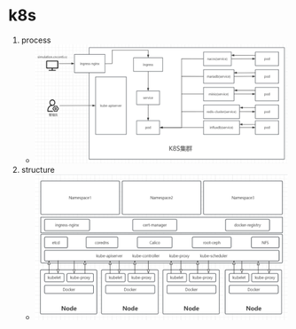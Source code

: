 # k8s

1. process
    * ![process.png](process.png)
2. structure
    * ![structure.png](structure.png)




  
